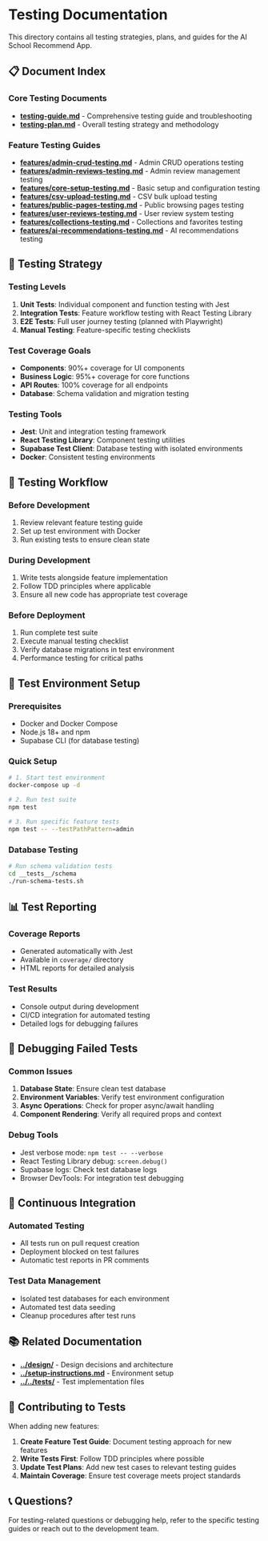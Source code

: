 # Testing Documentation

This directory contains all testing strategies, plans, and guides for the AI School Recommend App.

## 📋 Document Index

### Core Testing Documents
- **[testing-guide.md](./testing-guide.md)** - Comprehensive testing guide and troubleshooting
- **[testing-plan.md](./testing-plan.md)** - Overall testing strategy and methodology

### Feature Testing Guides
- **[features/admin-crud-testing.md](./features/admin-crud-testing.md)** - Admin CRUD operations testing
- **[features/admin-reviews-testing.md](./features/admin-reviews-testing.md)** - Admin review management testing
- **[features/core-setup-testing.md](./features/core-setup-testing.md)** - Basic setup and configuration testing
- **[features/csv-upload-testing.md](./features/csv-upload-testing.md)** - CSV bulk upload testing
- **[features/public-pages-testing.md](./features/public-pages-testing.md)** - Public browsing pages testing
- **[features/user-reviews-testing.md](./features/user-reviews-testing.md)** - User review system testing
- **[features/collections-testing.md](./features/collections-testing.md)** - Collections and favorites testing
- **[features/ai-recommendations-testing.md](./features/ai-recommendations-testing.md)** - AI recommendations testing

## 🧪 Testing Strategy

### Testing Levels
1. **Unit Tests**: Individual component and function testing with Jest
2. **Integration Tests**: Feature workflow testing with React Testing Library
3. **E2E Tests**: Full user journey testing (planned with Playwright)
4. **Manual Testing**: Feature-specific testing checklists

### Test Coverage Goals
- **Components**: 90%+ coverage for UI components
- **Business Logic**: 95%+ coverage for core functions
- **API Routes**: 100% coverage for all endpoints
- **Database**: Schema validation and migration testing

### Testing Tools
- **Jest**: Unit and integration testing framework
- **React Testing Library**: Component testing utilities
- **Supabase Test Client**: Database testing with isolated environments
- **Docker**: Consistent testing environments

## 🎯 Testing Workflow

### Before Development
1. Review relevant feature testing guide
2. Set up test environment with Docker
3. Run existing tests to ensure clean state

### During Development
1. Write tests alongside feature implementation
2. Follow TDD principles where applicable
3. Ensure all new code has appropriate test coverage

### Before Deployment
1. Run complete test suite
2. Execute manual testing checklist
3. Verify database migrations in test environment
4. Performance testing for critical paths

## 🔧 Test Environment Setup

### Prerequisites
- Docker and Docker Compose
- Node.js 18+ and npm
- Supabase CLI (for database testing)

### Quick Setup
```bash
# 1. Start test environment
docker-compose up -d

# 2. Run test suite
npm test

# 3. Run specific feature tests
npm test -- --testPathPattern=admin
```

### Database Testing
```bash
# Run schema validation tests
cd __tests__/schema
./run-schema-tests.sh
```

## 📊 Test Reporting

### Coverage Reports
- Generated automatically with Jest
- Available in `coverage/` directory
- HTML reports for detailed analysis

### Test Results
- Console output during development
- CI/CD integration for automated testing
- Detailed logs for debugging failures

## 🐛 Debugging Failed Tests

### Common Issues
1. **Database State**: Ensure clean test database
2. **Environment Variables**: Verify test environment configuration
3. **Async Operations**: Check for proper async/await handling
4. **Component Rendering**: Verify all required props and context

### Debug Tools
- Jest verbose mode: `npm test -- --verbose`
- React Testing Library debug: `screen.debug()`
- Supabase logs: Check test database logs
- Browser DevTools: For integration test debugging

## 🚀 Continuous Integration

### Automated Testing
- All tests run on pull request creation
- Deployment blocked on test failures
- Automatic test reports in PR comments

### Test Data Management
- Isolated test databases for each environment
- Automated test data seeding
- Cleanup procedures after test runs

## 📚 Related Documentation

- **[../design/](../design/)** - Design decisions and architecture
- **[../setup-instructions.md](../setup-instructions.md)** - Environment setup
- **[../../__tests__/](../../__tests__/)** - Test implementation files

## 🤝 Contributing to Tests

When adding new features:

1. **Create Feature Test Guide**: Document testing approach for new features
2. **Write Tests First**: Follow TDD principles where possible
3. **Update Test Plans**: Add new test cases to relevant testing guides
4. **Maintain Coverage**: Ensure test coverage meets project standards

## 📞 Questions?

For testing-related questions or debugging help, refer to the specific testing guides or reach out to the development team.
